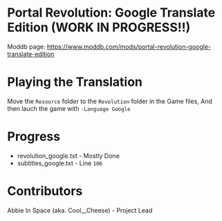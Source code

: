 # Portal Revolution: Google Translate Edition (WORK IN PROGRESS!!)

Moddb page: https://www.moddb.com/mods/portal-revolution-google-translate-edition


# Playing the Translation

Move the `Resource` folder to the `Revolution` folder in the Game files, And then lauch the game with `-Language Google`

# Progress
- revolution_google.txt - Mostly Done 
- subtitles_google.txt - Line `106`

# Contributors 
Abbie In Space (aka. Cool__Cheese) - Project Lead